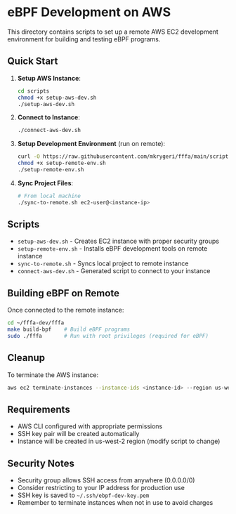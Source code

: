 # eBPF Development on AWS

This directory contains scripts to set up a remote AWS EC2 development environment for building and testing eBPF programs.

## Quick Start

1. **Setup AWS Instance**:
   ```bash
   cd scripts
   chmod +x setup-aws-dev.sh
   ./setup-aws-dev.sh
   ```

2. **Connect to Instance**:
   ```bash
   ./connect-aws-dev.sh
   ```

3. **Setup Development Environment** (run on remote):
   ```bash
   curl -O https://raw.githubusercontent.com/mkrygeri/fffa/main/scripts/setup-remote-env.sh
   chmod +x setup-remote-env.sh
   ./setup-remote-env.sh
   ```

4. **Sync Project Files**:
   ```bash
   # From local machine
   ./sync-to-remote.sh ec2-user@<instance-ip>
   ```

## Scripts

- `setup-aws-dev.sh` - Creates EC2 instance with proper security groups
- `setup-remote-env.sh` - Installs eBPF development tools on remote instance  
- `sync-to-remote.sh` - Syncs local project to remote instance
- `connect-aws-dev.sh` - Generated script to connect to your instance

## Building eBPF on Remote

Once connected to the remote instance:

```bash
cd ~/fffa-dev/fffa
make build-bpf    # Build eBPF programs
sudo ./fffa       # Run with root privileges (required for eBPF)
```

## Cleanup

To terminate the AWS instance:
```bash
aws ec2 terminate-instances --instance-ids <instance-id> --region us-west-2
```

## Requirements

- AWS CLI configured with appropriate permissions
- SSH key pair will be created automatically
- Instance will be created in us-west-2 region (modify script to change)

## Security Notes

- Security group allows SSH access from anywhere (0.0.0.0/0)
- Consider restricting to your IP address for production use
- SSH key is saved to `~/.ssh/ebpf-dev-key.pem`
- Remember to terminate instances when not in use to avoid charges
